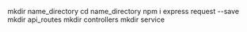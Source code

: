 
mkdir name_directory
cd name_directory
npm i express request --save
mkdir api_routes
mkdir controllers
mkdir service
